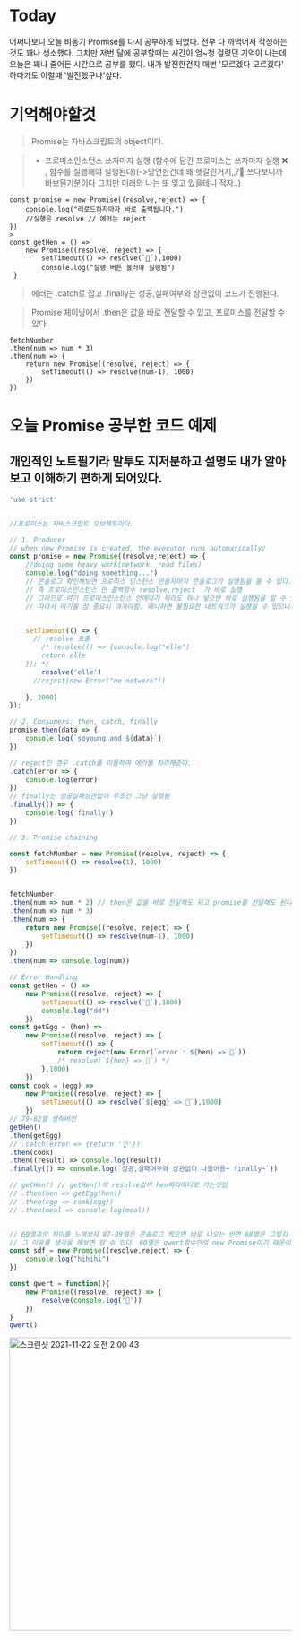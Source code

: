
# Today
어쩌다보니 오늘 비동기 Promise를 다시 공부하게 되었다.
전부 다 까먹어서 작성하는것도 꽤나 생소했다. 그치만 저번 달에 공부할때는 시간이 엄~청 걸렸던 기억이 나는데 오늘은 꽤나 줄어든 시간으로 공부를 했다.
내가 발전한건지 매번 '모르겠다 모르겠다' 하다가도 이럴때 
'발전했구나'싶다.

# 기억해야할것

> Promise는 자바스크립트의 object이다.



> - 프로미스인스턴스 쓰자마자 실행 
(함수에 담긴 프로미스는 쓰자마자 실행 ❌ , 함수를 실행해야 실행된다)(->당연한건데 왜 헷갈린거지,,?🥲 쓰다보니까 바보된기분이다 그치만 미래의 나는 또 잊고 있을테니 적자..)
```
const promise = new Promise((resolve,reject) => {
	console.log("리로드하자마자 바로 출력됩니다.")
    //실행은 resolve // 에러는 reject
})
> 
const getHen = () => 
    new Promise((resolve, reject) => {
        setTimeout(() => resolve(`🐓`),1000)
        console.log("실행 버튼 눌러야 실행됨")
 }
```

> 에러는 .catch로 잡고 
.finally는 성공,실패여부와 상관없이 코드가 진행된다.

> Promise 체이닝에서 .then은 값을 바로 전달할 수 있고, 프로미스를 전달할 수 있다.
```
fetchNumber
.then(num => num * 3)
.then(num => {
    return new Promise((resolve, reject) => {
        setTimeout(() => resolve(num-1), 1000)
    })
})
```


# 오늘 Promise 공부한 코드 예제 
## 개인적인 노트필기라 말투도 지저분하고 설명도 내가 알아보고 이해하기 편하게 되어있다.

```jsx
'use strict'


//프로미스는 자바스크립트 오브젝트이다.

// 1. Producer
// when new Promise is created, the executor runs automatically/
const promise = new Promise((resolve,reject) => {
    //doing some heavy work(network, read files)
    console.log("doing something...")
    // 콘솔로그 확인해보면 프로미스 인스턴스 만들자마자 콘솔로그가 실행됨을 볼 수 있다.
    // 즉 프로미스인스턴스 안 콜백함수 resolve,reject  가 바로 실행
    // 그러므로 여기 프로미스인스턴스 안에다가 뭐라도 하나 넣으면 바로 실행됨을 알 수 있다.
    // 따라서 여기를 참 중요시 여겨야함. 왜냐하면 불필요한 네트워크가 실행될 수 있으니까


    setTimeout(() => {
      // resolve 호출
        /* resolve(() => {console.log("elle")
        return elle
    }); */
        resolve('elle')
      //reject(new Error("no network"))
       
    }, 2000)
});

// 2. Consumers: then, catch, finally
promise.then(data => {
    console.log(`soyoung and ${data}`)
})

// reject인 경우 .catch를 이용하여 에러를 처리해준다.
.catch(error => {
    console.log(error)
})
// finally는 성공실패상관없이 무조건 그냥 실행됨
.finally(() => {
    console.log('finally')
})

// 3. Promise chaining

const fetchNumber = new Promise((resolve, reject) => {
    setTimeout(() => resolve(1), 1000)
})


fetchNumber
.then(num => num * 2) // then은 값을 바로 전달해도 되고 promise를 전달해도 된다.
.then(num => num * 3)
.then(num => {
    return new Promise((resolve, reject) => {
        setTimeout(() => resolve(num-1), 1000)
    })
})
.then(num => console.log(num))

// Error Handling
const getHen = () => 
    new Promise((resolve, reject) => {
        setTimeout(() => resolve(`🐓`),1000)
        console.log("dd")
    })
const getEgg = (hen) => 
    new Promise((resolve, reject) => {
        setTimeout(() => {
            return reject(new Error(`error : ${hen} => 🥚`))
            /* resolve(`${hen} => 🥚`) */
        },1000)
    })
const cook = (egg) => 
    new Promise((resolve, reject) => {
        setTimeout(() => resolve(`${egg} => 🍳`),1000)
    })  
// 79-82열 생략버전    
getHen()
.then(getEgg)
// .catch(error => {return '👌'})
.then(cook)
.then((result) => console.log(result))
.finally(() => console.log(`성공,실패여부와 상관없이 나왔어용~ finally~`))

// getHen() // getHen()의 resolve값이 hen파라미터로 가는것임
// .then(hen => getEgg(hen))
// .then(egg => cook(egg))
// .then(meal => console.log(meal))


// 60열과의 차이를 느껴보자 87-89열은 콘솔로그 찍으면 바로 나오는 반면 60열은 그렇지 못하다. 
// 그 이유를 생각을 해보면 알 수 있다. 60열은 qwert함수안의 new Promise이기 때문이다. 
const sdf = new Promise((resolve,reject) => {
    console.log("hihihi")
})

const qwert = function(){
    new Promise((resolve, reject) => {
        resolve(console.log('🙂'))
    })
}
qwert()
```

<img width="523" alt="스크린샷 2021-11-22 오전 2 00 43" src="https://user-images.githubusercontent.com/80194405/142771670-b587acd5-8491-4bcc-9dca-e1e3ba1cba72.png">



